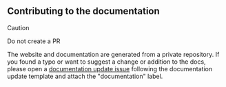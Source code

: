 ## Contributing to the documentation

> [!CAUTION]
> Do not create a PR

The website and documentation are generated from a private repository.
If you found a typo or want to suggest a change or addition to the docs, please open a [documentation update issue](https://github.com/juliangarnier/anime/issues/new?template=documentation-update.md) following the documentation update template and attach the "documentation" label.
